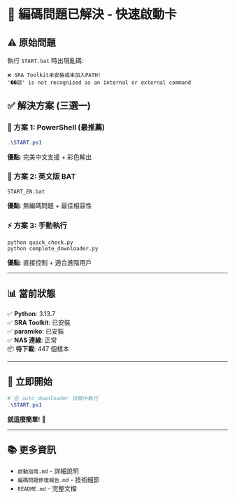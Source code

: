# 🎯 編碼問題已解決 - 快速啟動卡

## ⚠️ 原始問題

執行 `START.bat` 時出現亂碼:

```
❌ SRA Toolkit未安裝或未加入PATH!
'��認' is not recognized as an internal or external command
```

## ✅ 解決方案 (三選一)

### 🌟 方案 1: PowerShell (最推薦)

```powershell
.\START.ps1
```

**優點**: 完美中文支援 + 彩色輸出

### 🔧 方案 2: 英文版 BAT

```batch
START_EN.bat
```

**優點**: 無編碼問題 + 最佳相容性

### ⚡ 方案 3: 手動執行

```batch
python quick_check.py
python complete_downloader.py
```

**優點**: 直接控制 + 適合進階用戶

---

## 📊 當前狀態

✅ **Python**: 3.13.7  
✅ **SRA Toolkit**: 已安裝  
✅ **paramiko**: 已安裝  
✅ **NAS 連線**: 正常  
📦 **待下載**: 447 個樣本

---

## 🚀 立即開始

```powershell
# 在 auto_downloader 目錄中執行
.\START.ps1
```

**就這麼簡單!** 🎉

---

## 📚 更多資訊

- `啟動指南.md` - 詳細說明
- `編碼問題修復報告.md` - 技術細節
- `README.md` - 完整文檔
